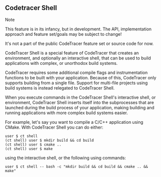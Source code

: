## Codetracer Shell

> [!NOTE]
> This feature is in its infancy, but in development. The API, implementation approach and feature set/goals may be subject to change!
>
> It's not a part of the public CodeTracer feature set or source code for now.

CodeTracer Shell is a special feature of CodeTracer that creates an environment, and optionally an interactive shell,
that can be used to build applications with complex, or unorthodox build systems.

CodeTracer requires some additional compile flags and instrumentation functions to be built with your application.
Because of this, CodeTracer only supports building from a single file. Support for multi-file projects using build systems
is instead relegated to CodeTracer Shell.

When you execute commands in the CodeTracer Shell's interactive shell, or environment, CodeTracer Shell inserts itself into
the subprocesses that are launched during the build process of your application, making building and running applications
with more complex build systems easier.

For example, let's say you want to compile a C/C++ application using CMake. With CodeTracer Shell you can do either:
```
user $ ct shell
(ct shell) user $ mkdir build && cd build
(ct shell) user $ cmake ..
(ct shell) user $ make 
```
using the interactive shell, or the following using commands:
```
user $ ct shell -- bash -c "mkdir build && cd build && cmake .. && make"
```


